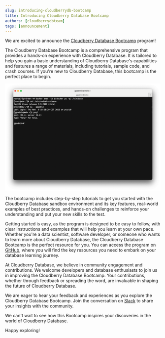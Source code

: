 ```yaml
---
slug: introducing-cloudberrydb-bootcamp
title: Introducing Cloudberry Database Bootcamp
authors: [cloudberrydbteam]
tags: [announcement]
---
```


We are excited to announce the [Cloudberry Database Bootcamp](https://github.com/cloudberrydb/bootcamp) program!

The Cloudberry Database Bootcamp is a comprehensive program that provides a hands-on experience with Cloudberry Database. It is tailored to help you gain a basic understanding of Cloudberry Database's capabilities and features a range of materials, including tutorials, sample code, and crash courses. If you're new to Cloudberry Database, this bootcamp is the perfect place to begin.

![CloudberryDB Sandbox](../static/img/cbdb-sandbox.png)

<!-- truncate -->

The bootcamp includes step-by-step tutorials to get you started with the Cloudberry Database sandbox environment and its key features, real-world examples of best practices, and hands-on challenges to reinforce your understanding and put your new skills to the test.

Getting started is easy, as the program is designed to be easy to follow, with clear instructions and examples that will help you learn at your own pace. Whether you're a data scientist, software developer, or someone who wants to learn more about Cloudberry Database, the Cloudberry Database Bootcamp is the perfect resource for you. You can access the program on [GitHub](https://github.com/cloudberrydb/bootcamp), where you will find the key resources you need to embark on your database learning journey.

At Cloudberry Database, we believe in community engagement and contributions. We welcome developers and database enthusiasts to join us in improving the Cloudberry Database Bootcamp. Your contributions, whether through feedback or spreading the word, are invaluable in shaping the future of Cloudberry Database.

We are eager to hear your feedback and experiences as you explore the Cloudberry Database Bootcamp. Join the conversation on [Slack](https://cloudberrydb.org/community/slack) to share your insights with the community.

We can't wait to see how this Bootcamp inspires your discoveries in the world of Cloudberry Database.

Happy exploring!
